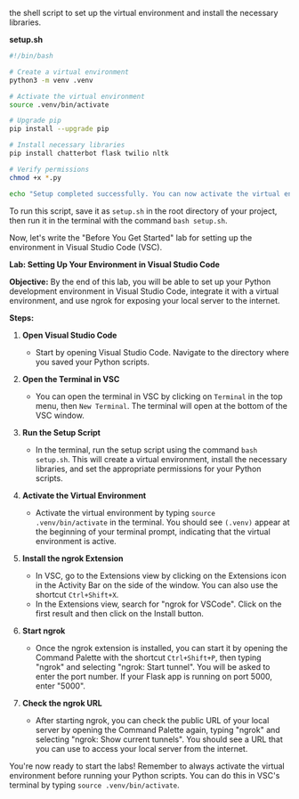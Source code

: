 the shell script to set up the virtual environment and install the necessary libraries.

**setup.sh**

```bash
#!/bin/bash

# Create a virtual environment
python3 -m venv .venv

# Activate the virtual environment
source .venv/bin/activate

# Upgrade pip
pip install --upgrade pip

# Install necessary libraries
pip install chatterbot flask twilio nltk

# Verify permissions
chmod +x *.py

echo "Setup completed successfully. You can now activate the virtual environment using 'source .venv/bin/activate' and run the Python scripts."
```

To run this script, save it as `setup.sh` in the root directory of your project, then run it in the terminal with the command `bash setup.sh`.

Now, let's write the "Before You Get Started" lab for setting up the environment in Visual Studio Code (VSC).

**Lab: Setting Up Your Environment in Visual Studio Code**

**Objective:** By the end of this lab, you will be able to set up your Python development environment in Visual Studio Code, integrate it with a virtual environment, and use ngrok for exposing your local server to the internet.

**Steps:**

1. **Open Visual Studio Code**
   - Start by opening Visual Studio Code. Navigate to the directory where you saved your Python scripts.

2. **Open the Terminal in VSC**
   - You can open the terminal in VSC by clicking on `Terminal` in the top menu, then `New Terminal`. The terminal will open at the bottom of the VSC window.

3. **Run the Setup Script**
   - In the terminal, run the setup script using the command `bash setup.sh`. This will create a virtual environment, install the necessary libraries, and set the appropriate permissions for your Python scripts.

4. **Activate the Virtual Environment**
   - Activate the virtual environment by typing `source .venv/bin/activate` in the terminal. You should see `(.venv)` appear at the beginning of your terminal prompt, indicating that the virtual environment is active.

5. **Install the ngrok Extension**
   - In VSC, go to the Extensions view by clicking on the Extensions icon in the Activity Bar on the side of the window. You can also use the shortcut `Ctrl+Shift+X`.
   - In the Extensions view, search for "ngrok for VSCode". Click on the first result and then click on the Install button.

6. **Start ngrok**
   - Once the ngrok extension is installed, you can start it by opening the Command Palette with the shortcut `Ctrl+Shift+P`, then typing "ngrok" and selecting "ngrok: Start tunnel". You will be asked to enter the port number. If your Flask app is running on port 5000, enter "5000".

7. **Check the ngrok URL**
   - After starting ngrok, you can check the public URL of your local server by opening the Command Palette again, typing "ngrok" and selecting "ngrok: Show current tunnels". You should see a URL that you can use to access your local server from the internet.

You're now ready to start the labs! Remember to always activate the virtual environment before running your Python scripts. You can do this in VSC's terminal by typing `source .venv/bin/activate`.